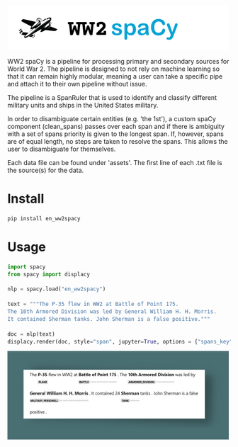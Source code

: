 ![header for ww2 spacy](images/header.png)

WW2 spaCy is a pipeline for processing primary and secondary sources for World War 2. The pipeline is designed to not rely on machine learning so that it can remain highly modular, meaning a user can take a specific pipe and attach it to their own pipeline without issue.

The pipeline is a SpanRuler that is used to identify and classify different military units and ships in the United States military.

In order to disambiguate certain entities (e.g. 'the 1st'), a custom spaCy component (clean_spans) passes over each span and if there is ambiguity with a set of spans priority is given to the longest span. If, however, spans are of equal length, no steps are taken to resolve the spans. This allows the user to disambiguate for themselves.

Each data file can be found under 'assets'. The first line of each .txt file is the source(s) for the data.

# Install

```python
pip install en_ww2spacy
```

# Usage
```python
import spacy
from spacy import displacy

nlp = spacy.load("en_ww2spacy")

text = """The P-35 flew in WW2 at Battle of Point 175.
The 10th Armored Division was led by General William H. H. Morris.
It contained Sherman tanks. John Sherman is a false positive."""

doc = nlp(text)
displacy.render(doc, style="span", jupyter=True, options = {"spans_key": "ruler"})
```
![example output](images/example.png)
